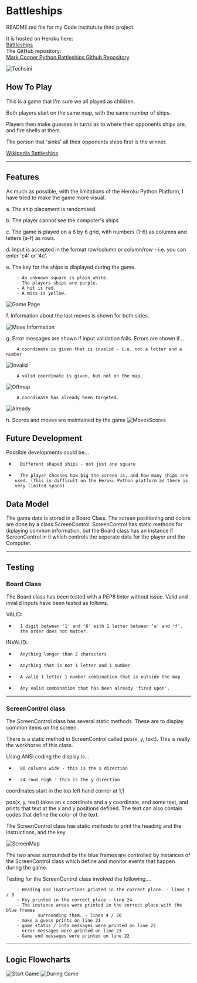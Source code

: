
# Battleships

README.md file for my Code Institutute third project.

It is hosted on Heroku here:  
[Battleships](https://battleships279455.herokuapp.com/)  
The GitHub repository:  
[Mark Cooper Python Battleships Github Repository](https://github.com/mark279455/Battleships)

![Techsini](documentation/testing/techsini.png)

## How To Play

This is a game that I'm sure we all played as children.

Both players start on the same map, with the same number of ships.

Players then make guesses in turns as to where their opponents ships are, and fire shells at them.

The person that 'sinks' all their opponents ships first is the winner.

[Wikipedia Battleships](https://en.wikipedia.org/wiki/Battleship_(game))

---

## Features

As much as possible, with the limitations of the Heroku Python Platform, I have tried to make the game more visual.

a.      The ship placement is randomised.

b.      The player cannot see the computer's ships

c.      The game is played on a 6 by 6 grid, with numbers (1-6) as columns and letters (a-f) as rows.

d.      Input is accepted in the format row/column or column/row - i.e. you can enter 'c4' or '4c'.

e.      The key for the ships is diaplayed during the game.

        - An unknown square is plain white.
        - The players ships are purple.
        - A hit is red.
        - A miss is yellow.

![Game Page](documentation/game/start_game.png)

f.      Information about the last moves is shown for both sides.

![Move Information](documentation/game/move_info.png)

g.      Error messages are shown if input validation fails. Errors are shown if...

        A coordinate is given that is invalid - i.e. not a letter and a number
![Invalid](documentation/game/invalid.png)

        A valid coordinate is given, but not on the map.
![Offmap](documentation/game/offmap.png)

        A coordinate has already been targeted.
![Already](documentation/game/already.png)
        
h.      Scores and moves are maintained by the game
![MovesScores](documentation/game/moves_scores.png)

## Future Development

Possible developments could be...
-       Different shaped ships - not just one square
-       The player chooses how big the screen is, and how many ships are used. (This is difficult on the Heroku Python platform as there is very limited space)



## Data Model

The game data is stored in a Board Class.
The screen positioning and colors are done by a class ScreenControl.
ScreenControl has static methods for diplaying common information, but the Board class has an instance if ScreenControl in it which controls the seperate data for the player and the Computer.

---

## Testing

### Board Class

The Board class has been tested with a PEP8 linter without issue.
Valid and invalid inputs have been tested as follows.

VALID:
-       1 digit between '1' and '6' with 1 letter between 'a' and 'f'.
        the order does not matter.

INVALID:
-       Anything longer than 2 characters
-       Anything that is not 1 letter and 1 number
-       A valid 1 letter 1 number combination that is outside the map
-       Any valid combination that has been already 'fired upon'.

---

### ScreenControl class

The ScreenControl class has several static methods. These are to display common items on the screen.

There is a static method in ScreenControl called pos(x, y, text).
This is really the workhorse of this class.

Using ANSI coding the display is...
-       80 columns wide - this is the x direction
-       24 rows high - this is the y direction

coordinates start in the top left hand corner at 1,1

pos(x, y, text) takes an x coordinate and a y coordinate, and some text, and prints that text at the x and y positions defined.
The text can also contain codes that define the color of the text.

The ScreenControl class has static methods to print the heading and the instructions, and  the key

![ScreenMap](documentation/game/display.jpg)

The two areas surrounded by the blue frames are controlled by instances of the ScreenControl class which define and monitor events that happen during the game.

Testing for the ScreenControl class involved the following....

        - Heading and instructions printed in the correct place. - lines 1 / 3
        - Key printed in the correct place - line 24
        - The instance areas were printed in the correct place with the blue frames 
                surrounding them. - lines 4 / 20
        - make a guess prints on line 21
        - game status / info messages were printed on line 22
        - error messages were printed on line 23
        - Game end messages were printed on line 22


---

## Logic Flowcharts

![Start Game](documentation/testing/battleships_flow_1.jpg)
![During Game](documentation/testing/battleships_flow_2.jpg)




